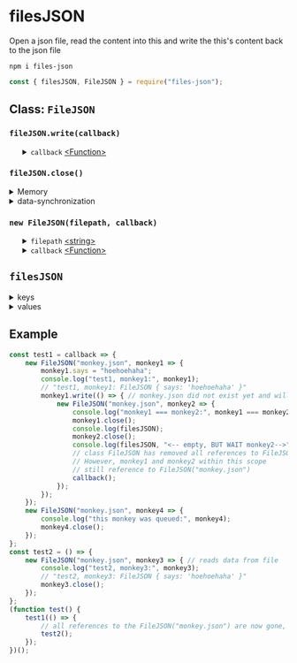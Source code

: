 # filesJSON
Open a json file, read the content into this and write the this's content back to the json file
<pre><code>npm i files-json</code></pre>

```javascript
const { filesJSON, FileJSON } = require("files-json");
```
<h2>Class: <code>FileJSON</code></h2>
<h3><code>fileJSON.write(callback)</code></h3>
<ul>
	<details>
		<summary>
			<code>callback</code> <a href="https://developer.mozilla.org/en-US/docs/Web/JavaScript/Reference/Global_Objects/Function">&lt;Function&gt;</a>
		</summary>
		<ul>
		<details>
			<summary>
				<code>err</code> <a href="https://developer.mozilla.org/en-US/docs/Web/JavaScript/Data_structures#Null_type">&lt;Null&gt;</a> | <a href="https://developer.mozilla.org/en-US/docs/Web/JavaScript/Reference/Global_Objects/Error">&lt;Error&gt;</a>
			</summary>
			Is an error in case <a href="https://nodejs.org/dist/latest-v12.x/docs/api/fs.html#fs_fs_writefile_file_data_options_callback">fs.writeFile()</a> had failed.
		</details>
	</ul>
	The <code>callback</code> will be executed after the content from <code>fileJSON</code> has been passed through <a href="https://developer.mozilla.org/en-US/docs/Web/JavaScript/Reference/Global_Objects/JSON/stringify">JSON.stringify()</a> and the string has been written into the json file at the <code>filepath</code>. In case the json file does not exist the file will be created. Prototype method and prototype properties will never be pasred by <a href="https://developer.mozilla.org/en-US/docs/Web/JavaScript/Reference/Global_Objects/JSON/stringify">JSON.stringify()</a> and therefore are never written into the json file. This allows developers to create a self implemented class that can extend from the <code>FilesJSON</code> class and make new methods dedicated to a particular configuration file.
	</details>
</ul>
<h3><code>fileJSON.close()</code></h3>
<details>
	<summary>Memory</summary>
	In case the <code>fileJSON</code> is not closed be aware of abundant memory usage because objects are being stored and not used. When the number of connections to a <code>fileJSON</code> at a particular <code>filepath</code> have reached 0 then the <code>fileJSON</code> will be removed from the internal <a href="https://developer.mozilla.org/en-US/docs/Web/JavaScript/Data_structures#Keyed_collections_Maps_Sets_WeakMaps_WeakSets">Map</a>.
</details>
<details>
	<summary>data-synchronization</summary>
	If a json file at that particular <code>filepath</code> is actively opened in a <code>fileJSON</code> object and if the content of that json file at that particular <code>filepath</code> had been modified outside of the <code>fileJSON</code> object these modifications do not reflect back to the <code>fileJSON</code> object. Therefore when a <code>fileJSON</code> had not been closed when it was not used anymore data may be out of sync. However if the particular json file is never modified outside of the <code>fileJSON</code> object, there is nothing to worry about.
</details>
<h3><code>new FileJSON(filepath, callback)</code></h3>
<ul>
	<details>
		<summary>
			<code>filepath</code> <a href="https://developer.mozilla.org/en-US/docs/Web/JavaScript/Data_structures#String_type">&lt;string&gt;</a>
		</summary>
		The <code>filepath</code> will be added to the <code>filesJSON</code> object. 
	</details>
	<details>
		<summary>
			<code>callback</code> <a href="https://developer.mozilla.org/en-US/docs/Web/JavaScript/Reference/Global_Objects/Function">&lt;Function&gt;</a>
		</summary>
		<ul>
			<details>
				<summary>
					<code>fileJSON</code> <a href="https://developer.mozilla.org/en-US/docs/Web/JavaScript/Reference/Global_Objects/Object">&lt;object&gt;</a>
				</summary>
				On reading either the content of a json file will be passed through <a href="https://developer.mozilla.org/en-US/docs/Web/JavaScript/Reference/Global_Objects/JSON/parse">JSON.parse()</a> or a new empty <code>fileJSON</code> object is created and passed by the <code>callback</code>. In case the json file at the <code>filepath</code> was already opened, that <code>fileJSON</code> will be be passed over by the <code>callback</code>. In case the internal <code>new FileJSON()</code> was still reading and at the same time the same <code>filepath</code> is opened somewhere else as another <code>new FileJSON()</code> the latter will be put into a readQueue and return the same object as the first. 
			</details>
		</ul>
		The callback will be executed when the internal <code>fileJSON</code> has finished creating the <code>fileJSON</code>.
	</details>
</ul>
<h2><code>filesJSON</code></h2>
<details>
	<summary>keys</summary>
	The <code>filepath</code>
</details>
<details>
	<summary>values</summary>
	The <code>fileJSON</code> created from <code>new FileJSON()</code>.
</details>
<h2>Example</h2>

```javascript
const test1 = callback => {
	new FileJSON("monkey.json", monkey1 => {
		monkey1.says = "hoehoehaha";
		console.log("test1, monkey1:", monkey1); 
		// "test1, monkey1: FileJSON { says: 'hoehoehaha' }" 
		monkey1.write(() => { // monkey.json did not exist yet and will be created
			new FileJSON("monkey.json", monkey2 => {
				console.log("monkey1 === monkey2:", monkey1 === monkey2);
				monkey1.close();
				console.log(filesJSON);
				monkey2.close();
				console.log(filesJSON, "<-- empty, BUT WAIT monkey2-->", monkey2);
				// class FileJSON has removed all references to FileJSON("monkey.json")
				// However, monkey1 and monkey2 within this scope 
				// still reference to FileJSON("monkey.json")
				callback();
			});
		});
	});
	new FileJSON("monkey.json", monkey4 => {
		console.log("this monkey was queued:", monkey4);
		monkey4.close();
	});
};
const test2 = () => {
	new FileJSON("monkey.json", monkey3 => { // reads data from file
		console.log("test2, monkey3:", monkey3);
		// "test2, monkey3: FileJSON { says: 'hoehoehaha' }"
		monkey3.close();
	});
};
(function test() {
	test1(() => {
		// all references to the FileJSON("monkey.json") are now gone, it is garbage collected
		test2();
	});
})();
```